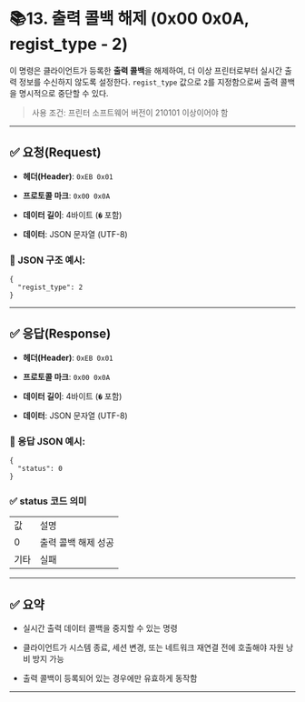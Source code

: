 # 📚13. 출력 콜백 해제 (0x00 0x0A, regist_type - 2)

이 명령은 클라이언트가 등록한 **출력 콜백**을 해제하여, 더 이상 프린터로부터 실시간 출력 정보를 수신하지 않도록 설정한다. `regist_type` 값으로 `2`를 지정함으로써 출력 콜백을 명시적으로 중단할 수 있다.

> 사용 조건: 프린터 소프트웨어 버전이 210101 이상이어야 함

---

## ✅ 요청(Request)

- **헤더(Header)**: `0xEB 0x01`
    
- **프로토콜 마크**: `0x00 0x0A`
    
- **데이터 길이**: 4바이트 (`�` 포함)
    
- **데이터**: JSON 문자열 (UTF-8)
    

### 📄 JSON 구조 예시:

```
{
  "regist_type": 2
}
```

---

## ✅ 응답(Response)

- **헤더(Header)**: `0xEB 0x01`
    
- **프로토콜 마크**: `0x00 0x0A`
    
- **데이터 길이**: 4바이트 (`�` 포함)
    
- **데이터**: JSON 문자열 (UTF-8)
    

### 📄 응답 JSON 예시:

```
{
  "status": 0
}
```

### ✅ status 코드 의미

|   |   |
|---|---|
|값|설명|
|0|출력 콜백 해제 성공|
|기타|실패|

---

## ✅ 요약

- 실시간 출력 데이터 콜백을 중지할 수 있는 명령
    
- 클라이언트가 시스템 종료, 세션 변경, 또는 네트워크 재연결 전에 호출해야 자원 낭비 방지 가능
    
- 출력 콜백이 등록되어 있는 경우에만 유효하게 동작함

---